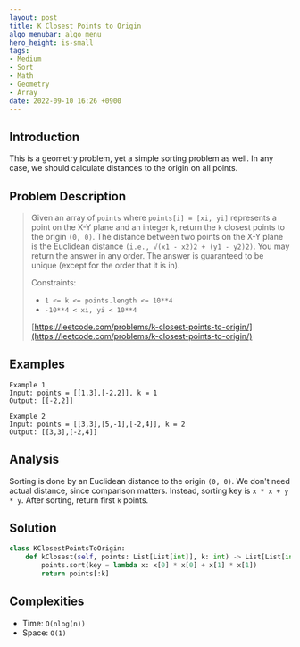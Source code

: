 ```yaml
---
layout: post
title: K Closest Points to Origin
algo_menubar: algo_menu
hero_height: is-small
tags:
- Medium
- Sort
- Math
- Geometry
- Array
date: 2022-09-10 16:26 +0900
---
```

## Introduction
This is a geometry problem, yet a simple sorting problem as well.
In any case, we should calculate distances to the origin on all points.

## Problem Description
> Given an array of `points` where `points[i] = [xi, yi]` represents a point on the X-Y plane and an integer k,
> return the `k` closest points to the origin `(0, 0)`.
> The distance between two points on the X-Y plane is the Euclidean distance `(i.e., √(x1 - x2)2 + (y1 - y2)2)`.
> You may return the answer in any order.
> The answer is guaranteed to be unique (except for the order that it is in).
>
> Constraints:
> - `1 <= k <= points.length <= 10**4`
> - `-10**4 < xi, yi < 10**4`
>
> [https://leetcode.com/problems/k-closest-points-to-origin/](https://leetcode.com/problems/k-closest-points-to-origin/)

## Examples
```
Example 1
Input: points = [[1,3],[-2,2]], k = 1
Output: [[-2,2]]
```

```
Example 2
Input: points = [[3,3],[5,-1],[-2,4]], k = 2
Output: [[3,3],[-2,4]]
```

## Analysis
Sorting is done by an Euclidean distance to the origin `(0, 0)`.
We don't need actual distance, since comparison matters.
Instead, sorting key is `x * x + y * y`.
After sorting, return first `k` points.

## Solution
```python
class KClosestPointsToOrigin:
    def kClosest(self, points: List[List[int]], k: int) -> List[List[int]]:
        points.sort(key = lambda x: x[0] * x[0] + x[1] * x[1])
        return points[:k]
```

## Complexities
- Time: `O(nlog(n))`
- Space: `O(1)`
